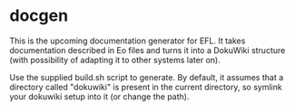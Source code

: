 # docgen

This is the upcoming documentation generator for EFL. It takes documentation
described in Eo files and turns it into a DokuWiki structure (with possibility
of adapting it to other systems later on).

Use the supplied build.sh script to generate. By default, it assumes that a
directory called "dokuwiki" is present in the current directory, so symlink
your dokuwiki setup into it (or change the path).

